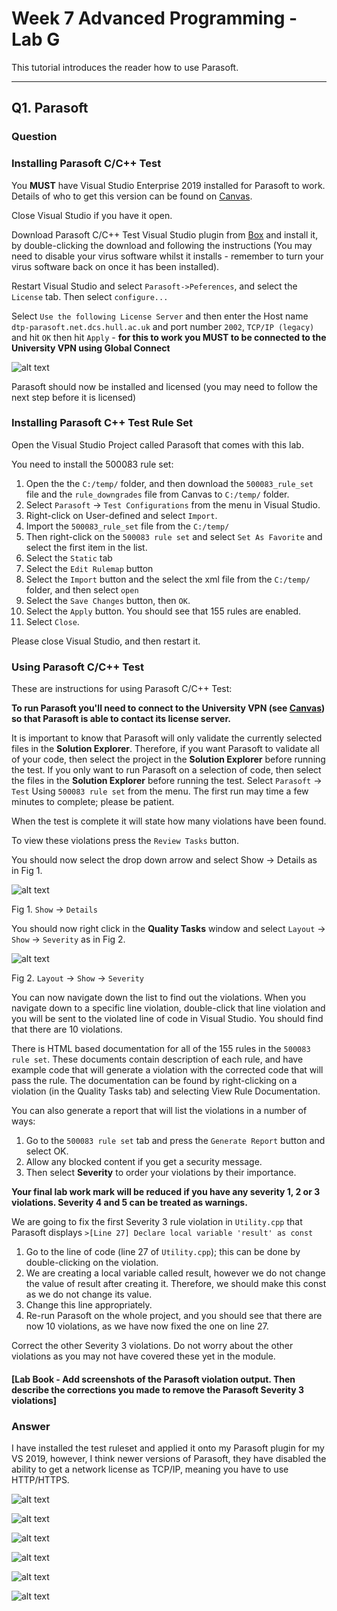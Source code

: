 # Week 7 Advanced Programming - Lab G

This tutorial introduces the reader how to use Parasoft.

---

## Q1. Parasoft

### Question

### Installing Parasoft C/C++ Test

You **MUST** have Visual Studio Enterprise 2019 installed for Parasoft to work. Details of who to get this version can be found on [Canvas](https://canvas.hull.ac.uk/courses/17835/pages/setting-up-your-pc).

Close Visual Studio if you have it open.

Download Parasoft C/C++ Test Visual Studio plugin from [Box](https://universityofhull.app.box.com/s/yw9jl9hd086m0waulz5pe42kbolcg06e) and install it, by double-clicking the download and following the instructions (You may need to disable your virus software whilst it installs - remember to turn your virus software back on once it has been installed).

Restart Visual Studio and select `Parasoft->Peferences`, and select the `License` tab.  Then select `configure...`

Select `Use the following License Server` and then enter the Host name `dtp-parasoft.net.dcs.hull.ac.uk` and port number `2002`, `TCP/IP (legacy)` and hit `OK` then hit `Apply` - **for this to work you MUST to be connected to the University VPN using Global Connect**

![alt text](Classroom/README-parasoft.png "Parasoft Licence")

Parasoft should now be installed and licensed (you may need to follow the next step before it is licensed)

### Installing Parasoft C++ Test Rule Set

Open the Visual Studio Project called Parasoft that comes with this lab.

You need to install the 500083 rule set:

1. Open the the `C:/temp/` folder, and then download the `500083_rule_set` file and the `rule_downgrades` file from Canvas to `C:/temp/` folder.
2. Select `Parasoft` -> `Test Configurations` from the menu in Visual Studio.
3. Right-click on User-defined and select `Import`.
4. Import the `500083_rule_set` file from the `C:/temp/`
5. Then right-click on the `500083 rule set` and select `Set As Favorite` and select the first item in the list.
6. Select the `Static` tab
7. Select the `Edit Rulemap` button
8. Select the `Import` button and the select the xml file from the `C:/temp/` folder, and then select `open`
9. Select the `Save Changes` button, then `OK`.
10. Select the `Apply` button.
You should see that 155 rules are enabled.
11. Select `Close`.

Please close Visual Studio, and then restart it.

### Using Parasoft C/C++ Test

These are instructions for using Parasoft C/C++ Test:

**To run Parasoft you'll need to connect to the University VPN (see [Canvas](https://canvas.hull.ac.uk/courses/17835/pages/setting-up-your-pc)) so that Parasoft is able to contact its license server.**

It is important to know that Parasoft will only validate the currently selected files in the **Solution Explorer**. Therefore, if you want Parasoft to validate all of your code, then select the project in the **Solution Explorer** before running the test.  If you only want to run Parasoft on a selection of code, then select the files in the **Solution Explorer** before running the test. 
Select `Parasoft` -> `Test` Using `500083 rule set` from the menu. The first run may time a few minutes to complete; please be patient.

When the test is complete it will state how many violations have been found.

To view these violations press the `Review Tasks` button.

You should now select the drop down arrow and select Show -> Details as in Fig 1.

![alt text](Classroom/README-parasoft2.png "Autos Window")

Fig 1. `Show` -> `Details`

You should now right click in the **Quality Tasks** window and select `Layout` -> `Show` -> `Severity` as in Fig 2.

![alt text](Classroom/README-parasoft3.png "Autos Window")

Fig 2. `Layout` -> `Show` -> `Severity`

You can now navigate down the list to find out the violations. When you navigate down to a specific line violation, double-click that line violation and you will be sent to the violated line of code in Visual Studio.
You should find that there are 10 violations.

There is HTML based documentation for all of the 155 rules in the `500083 rule set`.  These documents contain description of each rule, and have example code that will generate a violation with the corrected code that will pass the rule.  The documentation can be found by right-clicking on a violation (in the Quality Tasks tab) and selecting View Rule Documentation.

You can also generate a report that will list the violations in a number of ways:

1. Go to the `500083 rule set` tab and press the `Generate Report` button and select OK.
2. Allow any blocked content if you get a security message.
3. Then select **Severity** to order your violations by their importance. 

**Your final lab work mark will be reduced if you have any severity 1, 2 or 3 violations.  Severity 4 and 5 can be treated as warnings.**

We are going to fix the first Severity 3 rule violation in `Utility.cpp` that Parasoft displays `>[Line 27] Declare local variable 'result' as const`

1. Go to the line of code (line 27 of `Utility.cpp`); this can be done by double-clicking on the violation.
2. We are creating a local variable called result, however we do not change the value of result after creating it.  Therefore, we should make this const as we do not change its value.
3. Change this line appropriately.
4. Re-run Parasoft on the whole project, and you should see that there are now 10 violations, as we have now fixed the one on line 27.

Correct the other Severity 3 violations.  Do not worry about the other violations as you may not have covered these yet in the module.

#### [Lab Book - Add screenshots of the Parasoft violation output.  Then describe the corrections you made to remove the Parasoft Severity 3 violations]

### Answer

I have installed the test ruleset and applied it onto my Parasoft plugin for my VS 2019, however, I think newer versions of Parasoft, they have disabled the ability to get a network license as TCP/IP, meaning you have to use HTTP/HTTPS. 

![alt text](image.png)

![alt text](image-1.png)

![alt text](image-2.png)

![alt text](image-3.png)

![alt text](image-4.png)

![alt text](image-5.png)